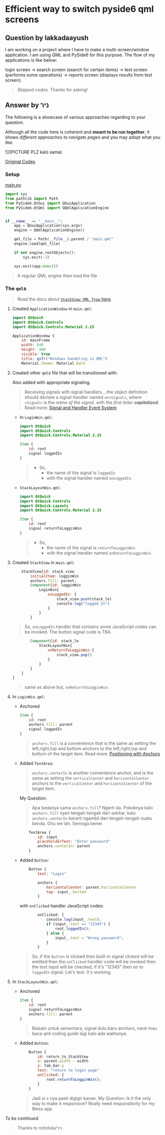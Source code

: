 # Efficient way to switch pyside6 qml screens

## Question by lakkadaayush

I am working on a project where I have to make a multi-screen/window application. I am using QML and PySide6 for this purpose. The flow of my applications is like below:

login screen -> search screen (search for certain items) -> test screen (performs some operations) -> reports screen (displays results from test screen).

> _Skipped codes_. Thanks for asking!

## Answer by ניר

The following is a showcase of various approaches regarding to your question.

Although all the code here is coherent and **meant to be run together**, it shows _different approaches to navigate pages_ and you may adopt what you like.

![](PICTURE PLZ kalo sama)

[Original Codes](https://github.com/nrbnlulu/Qt-answers/tree/master/QtQuick/HandelingWindows)

### Setup

[main.py](method_1_stackview/main.py)

```python
import sys
from pathlib import Path
from PySide6.QtGui import QGuiApplication
from PySide6.QtQml import QQmlApplicationEngine


if __name__ == "__main__":
    app = QGuiApplication(sys.argv)
    engine = QQmlApplicationEngine()

    qml_file = Path(__file__).parent / "main.qml"
    engine.load(qml_file)

    if not engine.rootObjects():
        sys.exit(-1)

    sys.exit(app.exec())
```

> A regular QML engine then load the file

### The `qml`s

> Read the docs about [`StackView QML Type` here](https://doc.qt.io/qt-6/qml-qtquick-controls2-stackview.html).

1. Created `ApplicationWindow` in `main.qml`:
   
    ```qml
    import QtQuick
    import QtQuick.Controls
    import QtQuick.Controls.Material 2.15
    
    ApplicationWindow {
        id: mainFrame
        width: 640
        height: 480
        visible: true
        title: qsTr("Windows handeling in QML")
        Material.theme: Material.Dark
    ```

2. Created other `qml`s file that will be transitioned with:
   
   Also added with appropriate signaling.

   > Receiving signals with signal handlers
   > ...the object definition should declare a signal handler named `on<Signal>`, where `<Signal>` is the _name of the signal_, with the _first letter **capitalized**_. 
   > Read more:
   > [Signal and Handler Event System](https://doc.qt.io/qt-6/qtqml-syntax-signals.html)

    - In `LoginWin.qml`:
    
        ```qml
        import QtQuick
        import QtQuick.Controls
        import QtQuick.Controls.Material 2.15

        Item {
            id: root
            signal loggedIn
        }
        ```

        > - So, 
        >   - the name of the signal is `loggedIn` 
        >   - with the signal handler named `onLoggedIn`.
    
    - `StackLayoutWin.qml`:

        ```qml
        import QtQuick
        import QtQuick.Controls
        import QtQuick.Layouts
        import QtQuick.Controls.Material 2.15

        Item {
            id: root
            signal returnToLogginWin
        }
        ```

        > - So, 
        >   - the name of the signal is `returnToLogginWin` 
        >   - with the signal handler named `onReturnToLogginWin`.

3. Created `StackView` in `main.qml`:

    ```qml
        StackView{id: stack_view
            initialItem: logginWin
            anchors.fill: parent;
            Component{id: logginWin
                LoginWin{
                    onLoggedIn: {
                        stack_view.push(stack_le)
                        console.log("logged In")
                    }
                }
            }
    ```

    > So, `onLoggedIn` handler that contains some JavaScript codes can be invoked. The button signal code is TBA.

    ```qml
            Component{id: stack_le
                StackLayoutWin{
                    onReturnToLogginWin:{
                        stack_view.pop()
                    }
                }
            }
        }
    }
    ```

    > same as above but, `onReturnToLogginWin`.

4. In `LoginWin.qml`:
   - Anchored

        ```qml
        Item {
            id: root
            anchors.fill: parent
            signal loggedIn
        }
        ```

        > `anchors.fill` is a convenience that is the same as setting the left,right,top and bottom anchors to the left,right,top and bottom of the target item. 
        > Read more:
        > [Positioning with Anchors](https://doc.qt.io/qt-6/qtquick-positioning-anchors.html)

   - Added `TextArea`:

        > `anchors.centerIn` is another convenience anchor, and is the same as setting the `verticalCenter` and `horizontalCenter` anchors to the `verticalCenter` and `horizontalCenter` of the target item.

        My Question:
        > Apa bedanya sama `anchors.fill`?
        > Ngerti da. Pokoknya kalo `anchors.fill` nyari tengah-tengah dari sekitar, kalo `anchors.centerIn` berarti ngambil dari tengah-tengah suatu benda. Gitu we lah. Semoga bener.

        ```qml
            TextArea {
                id: input_
                placeholderText: "Enter password"
                anchors.centerIn: parent
            }
        ```

   - Added `Button`:

        ```qml
            Button {
                text: "Login"

                anchors {
                    horizontalCenter: parent.horizontalCenter
                    top: input_.bottom
                }
        ```

        with `onClicked` handler JavaScript codes:

        ```qml
                onClicked: {
                    console.log(input_.text);
                    if (input_.text == "12345") {
                        root.loggedIn();
                    } else {
                        input_.text = "Wrong password";
                    }
                }
        ```

        > So, if the `Button` is clicked then _built-in_ signal clicked will be emitted then the `onClicked` handler code will be invoked then the text input will be checked, if it's "12345" then on to `loggedIn` signal.
        > Let's test.
        > It's working.

5. In `StackLayoutWin.qml`:

   - Anchored

        ```qml
        Item {
            id: root
            signal returnToLogginWin
            anchors.fill: parent
        }
        ```
        
        > Biasain untuk sementara, signal dulu baru anchors, nanti mau baca qml coding guide lagi kalo ada waktunya.
        
   - Added `Button`:

        ```qml
            Button {
                id: return_to_StackView
                x: parent.width - width
                y: tab_bar.y
                text: "return to login page"
                onClicked: {
                    root.returnToLogginWin();
                }
            }
        ```
        
        > Jadi si x nya pasti digigir kanan.
        My Question:
        > Is it the only way to make it responsive?
        > Really need responsitivity for my Bless app.

_To be continued._

> Thanks to nrbnlulu/ניר
